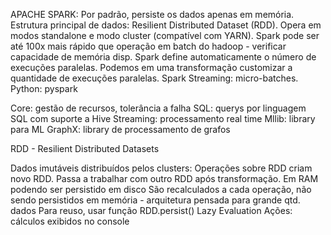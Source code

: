 APACHE SPARK: Por padrão, persiste os dados apenas em memória.
Estrutura principal de dados: Resilient Distributed Dataset (RDD).
Opera em modos standalone e modo cluster (compatível com YARN).
Spark pode ser até 100x mais rápido que operação em batch do hadoop - verificar capacidade de memória disp.
Spark define automaticamente o número de execuções paralelas. Podemos em uma transformação customizar a quantidade de execuções paralelas.
Spark Streaming: micro-batches.
Python: pyspark

  Core: gestão de recursos, tolerância a falha
  SQL: querys por linguagem SQL com suporte a Hive
  Streaming: processamento real time
  Mllib: library para ML
  GraphX: library de processamento de grafos

RDD - Resilient Distributed Datasets

  Dados imutáveis distribuídos pelos clusters: Operações sobre RDD criam novo RDD. Passa a trabalhar com outro RDD após transformação.
  Em RAM podendo ser persistido em disco
  São recalculados a cada operação, não sendo persistidos em memória - arquitetura pensada para grande qtd. dados
  Para reuso, usar função RDD.persist()
  Lazy Evaluation
  Ações: cálculos exibidos no console
  

